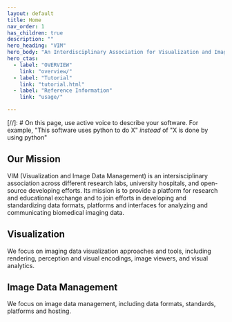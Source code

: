 ```yaml
---
layout: default
title: Home
nav_order: 1
has_children: true
description: ""
hero_heading: "VIM"
hero_body: "An Interdisciplinary Association for Visualization and Image Data Management"
hero_ctas:
  - label: "OVERVIEW"
    link: "overview/"
  - label: "Tutorial"
    link: "tutorial.html"
  - label: "Reference Information"
    link: "usage/"

---
```



[//]: # On this page, use active voice to describe your software. For example, "This software uses python to do X" *instead* of "X is done by using python"

## Our Mission
VIM (Visualization and Image Data Management) is an intersisciplinary association across different research labs, university hospitals, and open-source developing efforts. Its mission is to provide a platform for research and educational exchange and to join efforts in developing and standardizing data formats, platforms and interfaces for analyzing and communicating biomedical imaging data.

## Visualization 
We focus on imaging data visualization approaches and tools, including rendering, perception and visual encodings, image viewers, and visual analytics.

## Image Data Management
We focus on image data management, including data formats, standards, platforms and hosting.






